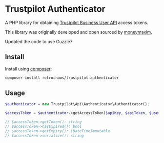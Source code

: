 # Trustpilot Authenticator

A PHP library for obtaining [Trustpilot Business User API](https://developers.trustpilot.com/authentication) access tokens.

This library was originally developed and open sourced by [moneymaxim](https://www.moneymaxim.co.uk).

Updated the code to use Guzzle7

## Install

Install using [composer](https://getcomposer.org/):

```sh
composer install retrochaos/trustpilot-authenticator
```

## Usage

```php
$authenticator = new Trustpilot\Api\Authenticator\Authenticator();

$accessToken = $authenticator->getAccessToken($apiKey, $apiToken, $username, $password);

// $accessToken->getToken(): string
// $accessToken->hasExpired(): bool
// $accessToken->getExpiry(): \DateTimeImmutable
// $accessToken->serialize(): string
```
